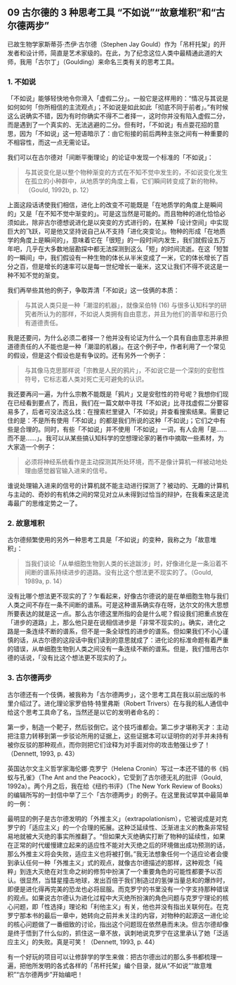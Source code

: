 ## 09 古尔德的 3 种思考工具 “不如说”“故意堆积”和“古尔德两步”

已故生物学家斯蒂芬·杰伊·古尔德（Stephen Jay Gould）作为「吊杆托架」的开发者和设计师，简直是艺术家级的。在此，为了纪念这位人类中最精通此道的大师，我用「古尔丁」（Goulding）来命名三类有关的思考工具。

### 1. 不如说
「不如说」能够轻快地令你滑入「虚假二分」。一般它是这样用的：“情况与其说是如何如何「你所相信的主流观点」；不如说是如此如此「彻底不同于前者」。”有时候这么说确实不错，因为有时你确实不得不二者择一，这时你并没有陷入虚假二分，而是遇到了一个真实的、无法逃避的二分。但有时，「不如说」有点耍花招的意思，因为「不如说」这一短语暗示了：由它衔接的前后两种主张之间有一种重要的不相容性，而这一点无需论证。

我们可以在古尔德对「间断平衡理论」的论证中发现一个标准的「不如说」：

> 与其说变化是以整个物种渐变的方式在不知不觉中发生的，不如说变化发生在孤立的小种群中，从地质学的角度上看，它们瞬间转变成了新的物种。（Gould, 1992b, p. 12）

上面这段话诱使我们相信，进化上的改变不可能既是「在地质学的角度上是瞬间的」又是「在不知不觉中渐变的」。可是这当然是可能的。而且物种的进化恰恰必须如此，除非古尔德想说进化是以突变的方式进行的，在某种「设计空间」中实现巨大的飞跃，可是他又坚持说自己从不支持「进化突变论」。物种的形成「在地质学的角度上是瞬间的」，意味着它在「很短」的一段时间内发生，我们就假设五万年吧，几乎在大多数地层勘探中都无法探测到这么「短」的时间流逝。在这「短暂的一瞬间」中，我们假设有一种生物的体长从半米变成了一米，它的体长增长了百分之百，但是增长的速率可以是每一世纪增长一毫米，这又让我们不得不说这是一种不知不觉的渐变。

我们再举些其他的例子，争取弄清「不如说」这一伎俩的本质：

> 与其说人类只是一种「潮湿的机器」，就像呆伯特 (16) 与很多认知科学的研究者所认为的那样，不如说人类拥有自由意志，并且为他们的善举和恶行负有道德责任。

我是还要问，为什么必须二者择一？他并没有论证为什么一个具有自由意志并承担道德责任的人不能也是一种「潮湿的机器」。在这个例子中，作者利用了一个常见的假设，但是这个假设也是有争议的。还有另外一个例子：

> 与其像马克思那样说「宗教是人民的鸦片」，不如说它是一个深刻的安慰性符号，它标志着人类对死亡无可避免的认识。

我还要再问一遍，为什么宗教不能既是「鸦片」又是安慰性的符号呢？我想你们现在已经看到要点了，而且，我们在一篇文献中寻找「不如说」比寻找虚假二分要容易多了，后者可没法这么找：在搜索栏里键入「不如说」并查看搜索结果。需要记住的是：不是所有使用「不如说」的都是我们所说的这种「不如说」；它们之中有些是合理的。同时，有些「不如说」并不使用「不如说」一词，有人会用「是……而不是……」。我可以从某些搞认知科学的空想理论家的著作中摘取一些素材，为大家造一个例子：

> 必须将神经系统看作是主动探测其所处环境，而不是像计算机一样被动地处理由感觉器官输入进来的信号。

谁说处理输入进来的信号的计算机就不能主动进行探测了？被动的、无趣的计算机与主动的、奇妙的有机体之间的常见对立从未得到过恰当的辩护，在我看来这是流毒最广的思维定势之一了。

### 2. 故意堆积
古尔德频繁使用的另外一种思考工具是「不如说」的变种，我称之为「故意堆积」：

> 当我们谈论「从单细胞生物到人类的长途跋涉」时，好像进化是一条沿着不间断的谱系持续进步的道路。没有比这个想法更不现实的了。（Gould, 1989a, p. 14）

没有比哪个想法更不现实的了？乍看起来，好像古尔德说的是在单细胞生物与我们人类之间不存在一条不间断的谱系。可是这种谱系确实存在呀，达尔文的伟大思想所要表达的就是这一点。那么古尔德这里所指的会是什么呢？假设我们把重点放在「进步的道路」上，那么他只是在说相信进步是「非常不现实的」。确实，进化之路是一条连续不断的谱系，但不是一条全球性的进步的谱系。但如果我们不小心谨慎的话，从古尔德的这段话中我们读到的意思就成了：进化论的标准命题有着严重的错误，从单细胞生物到人类之间没有一条连续不断的谱系。但是，我们借用古尔德的话说，「没有比这个想法更不现实的了」。

### 3. 古尔德两步
古尔德还有一个伎俩，被我称为「古尔德两步」，这个思考工具在我以前出版的书里介绍过了。进化理论家罗伯特·特里弗斯（Robert Trivers）在与我的私人通信中给这个思考工具命了名，当然还是以它的发明者命名的：

第一步，制造一个靶子，然后驳倒它。这个技巧谁都会。第二步才堪称天才：主动把注意力转移到第一步驳论所用的证据上，这些证据本可以证明你的对手并未持有被你反驳的那种观点，而你则把它们诠释为对手面对你的攻击勉强让步了！（Dennett, 1993, p. 43）

英国达尔文主义哲学家海伦娜·克罗宁（Helena Cronin）写过一本还不错的书《蚂蚁与孔雀》（The Ant and the Peacock），它受到了古尔德无礼的批评（Gould, 1992a）。两个月之后，我在给《纽约书评》（The New York Review of Books）的编辑所写的一封信中举了三个「古尔德两步」的例子。在这里我试举其中最简单的一例：

最明显的例子是古尔德发明的「外推主义」（extrapolationism），它被说成是对克罗宁的「适应主义」的一个合理的拓展。这种泛延续性、泛渐进主义的教条非常轻易地就被大灭绝的事实所推翻了。“但如果大灭绝确实打断了物种的延续性，如果在正常的时代缓慢建立起来的适应性不能对大灭绝之后的环境做出成功预测的话，那么外推主义将会失败，适应主义也将被打倒。”我无法想象任何一个适应论者会傻到承认任何一种「外推主义」式的观点，就像古尔德描述的那样，这种观念「纯粹」到连大灭绝在对生命之树的修剪中扮演了一个重要角色的可能性都要予以否认。很显然，当彗星撞击地球，发出百倍于我们制造过的氢弹当量总和的爆炸时，即便是进化得再完美的恐龙也必将屈服。而克罗宁的书里没有一个字支持那种错误的观点。如果说古尔德认为进化过程中大灭绝所扮演的角色问题与克罗宁理论的核心问题，即「性选择」理论和「利他主义」有关，他也并没有指出关联何在。在克罗宁那本书的最后一章中，她转向之前并未关注的内容，对物种的起源这一进化论的核心问题做了一番细致的讨论，指出这个问题现在依然悬而未决。但古尔德却像是终于悟到了什么似的，抓住这一章不放，讽刺地说克罗宁在这里承认了她「泛适应主义」的失败。真是可笑！（Dennett, 1993, p. 44）

有一个好玩的项目可以让修辞学的学生来做：把古尔德出过的那么多书都梳理一遍，把他所发明的各式各样的「吊杆托架」编个目录，就从“不如说”“故意堆积”“古尔德两步”开始编吧！





